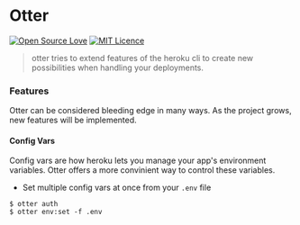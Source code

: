 # Otter
[![Open Source Love](https://badges.frapsoft.com/os/v3/open-source.png?v=103)](https://github.com/ellerbrock/open-source-badges/)
[![MIT Licence](https://badges.frapsoft.com/os/mit/mit.svg?v=103)](https://opensource.org/licenses/mit-license.php)


> otter tries to extend features of the heroku cli to create new possibilities when handling your deployments.

### Features
Otter can be considered bleeding edge in many ways. As the project grows, new features will be implemented.

#### Config Vars
Config vars are how heroku lets you manage your app's environment variables. Otter offers a more convinient way to control these variables.

- Set multiple config vars at once from your `.env` file
```
$ otter auth
$ otter env:set -f .env
```